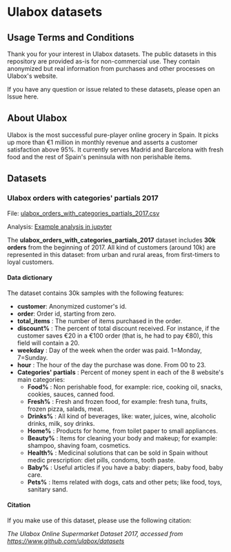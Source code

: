 # Ulabox datasets

## Usage Terms and Conditions
Thank you for your interest in Ulabox datasets.
The public datasets in this repository are provided as-is for non-commercial use.
They contain anonymized but real information from purchases and other processes on Ulabox's website.

If you have any question or issue related to these datasets, please open an Issue here.

## About Ulabox
Ulabox is the most successful pure-player online grocery in Spain. It picks up more than €1 million in monthly revenue and asserts a customer satisfaction above 95%. It currently serves Madrid and Barcelona with fresh food and the rest of Spain's peninsula with non perishable items.

## Datasets
### Ulabox orders with categories' partials 2017
File: [ulabox_orders_with_categories_partials_2017.csv](https://github.com/ulabox/datasets/blob/master/data/ulabox_orders_with_categories_partials_2017.csv)

Analysis: [Example analysis in jupyter](https://github.com/ulabox/datasets/blob/master/analysis/ulabox_orders_with_categories_partials_2017.ipynb)

The __ulabox_orders_with_categories_partials_2017__ dataset includes __30k orders__ from the beginning of 2017. All kind of customers (around 10k) are represented in this dataset: from urban and rural areas, from first-timers to loyal customers.

#### Data dictionary
The dataset contains 30k samples with the following features:
* __customer__: Anonymized customer's id.
* __order__: Order id, starting from zero.
* __total_items__ : The number of items purchased in the order.
* __discount%__ : The percent of total discount received. For instance, if the customer saves €20 in a €100 order (that is, he had to pay €80), this field will contain a 20.
* __weekday__ : Day of the week when the order was paid. 1=Monday, 7=Sunday.
* __hour__ : The hour of the day the purchase was done. From 00 to 23.
* __Categories' partials__ : Percent of money spent in each of the 8 website's main categories:
  * __Food%__ : Non perishable food, for example: rice, cooking oil, snacks, cookies, sauces, canned food.
  * __Fresh%__ : Fresh and frozen food, for example: fresh tuna, fruits, frozen pizza, salads, meat.
  * __Drinks%__ : All kind of beverages, like: water, juices, wine, alcoholic drinks, milk, soy drinks.
  * __Home%__ : Products for home, from toilet paper to small appliances.
  * __Beauty%__ : Items for cleaning your body and makeup; for example: shampoo, shaving foam, cosmetics.
  * __Health%__ : Medicinal solutions that can be sold in Spain without medic prescription: diet pills, condoms, tooth paste.
  * __Baby%__ : Useful articles if you have a baby: diapers, baby food, baby care.
  * __Pets%__ : Items related with dogs, cats and other pets; like food, toys, sanitary sand.

#### Citation
If you make use of this dataset, please use the following citation:

_The Ulabox Online Supermarket Dataset 2017, accessed from https://www.github.com/ulabox/datasets_

